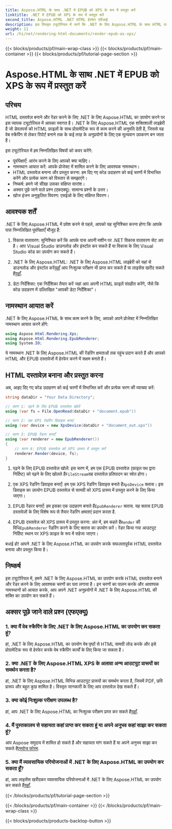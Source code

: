 ```yaml
---
title: Aspose.HTML के साथ .NET में EPUB को XPS के रूप में प्रस्तुत करें
linktitle: .NET में EPUB को XPS के रूप में प्रस्तुत करें
second_title: Aspose.HTML .NET HTML हेरफेर एपीआई
description: इस विस्तृत ट्यूटोरियल में जानें कि .NET के लिए Aspose.HTML के साथ HTML दस्तावेज़ कैसे बनाएँ और रेंडर करें। HTML मैनिपुलेशन, वेब स्क्रैपिंग और बहुत कुछ की दुनिया में गोता लगाएँ।
weight: 11
url: /hi/net/rendering-html-documents/render-epub-as-xps/
---
```


{{< blocks/products/pf/main-wrap-class >}}
{{< blocks/products/pf/main-container >}}
{{< blocks/products/pf/tutorial-page-section >}}

# Aspose.HTML के साथ .NET में EPUB को XPS के रूप में प्रस्तुत करें


## परिचय

HTML दस्तावेज़ बनाने और रेंडर करने के लिए .NET के लिए Aspose.HTML का उपयोग करने पर इस व्यापक ट्यूटोरियल में आपका स्वागत है। .NET के लिए Aspose.HTML एक शक्तिशाली लाइब्रेरी है जो डेवलपर्स को HTML फ़ाइलों के साथ प्रोग्रामेटिक रूप से काम करने की अनुमति देती है, जिससे यह वेब स्क्रैपिंग से लेकर रिपोर्ट बनाने तक के कई तरह के अनुप्रयोगों के लिए एक मूल्यवान उपकरण बन जाता है।

इस ट्यूटोरियल में हम निम्नलिखित विषयों को कवर करेंगे:
- पूर्वापेक्षाएँ: आरंभ करने के लिए आपको क्या चाहिए।
- नामस्थान आयात करें: आपके प्रोजेक्ट में शामिल करने के लिए आवश्यक नामस्थान।
- HTML दस्तावेज़ बनाना और प्रस्तुत करना: हम दिए गए कोड उदाहरण को कई चरणों में विभाजित करेंगे और प्रत्येक चरण को विस्तार से समझाएंगे।
- निष्कर्ष: हमने जो सीखा उसका संक्षिप्त सारांश।
- अक्सर पूछे जाने वाले प्रश्न (एफएक्यू): सामान्य प्रश्नों के उत्तर।
- खोज इंजन अनुकूलित विवरण: एसईओ के लिए संक्षिप्त विवरण।

## आवश्यक शर्तें

.NET के लिए Aspose.HTML में प्रवेश करने से पहले, आपको यह सुनिश्चित करना होगा कि आपके पास निम्नलिखित पूर्वापेक्षाएँ मौजूद हैं:

1. विकास वातावरण: सुनिश्चित करें कि आपके पास अपनी मशीन पर .NET विकास वातावरण सेट अप है। आप Visual Studio डाउनलोड और इंस्टॉल कर सकते हैं या विकास के लिए Visual Studio कोड का उपयोग कर सकते हैं।

2.  .NET के लिए Aspose.HTML: .NET के लिए Aspose.HTML लाइब्रेरी को यहां से डाउनलोड और इंस्टॉल करें[यहाँ](https://releases.aspose.com/html/net/) आप निःशुल्क परीक्षण भी प्राप्त कर सकते हैं या लाइसेंस खरीद सकते हैं[यहाँ](https://purchase.aspose.com/buy).

3. डेटा निर्देशिका: एक निर्देशिका तैयार करें जहां आप अपनी HTML फ़ाइलें संग्रहीत करेंगे, जैसे कि कोड उदाहरण में उल्लिखित "आपकी डेटा निर्देशिका"।

## नामस्थान आयात करें

.NET के लिए Aspose.HTML के साथ काम करने के लिए, आपको अपने प्रोजेक्ट में निम्नलिखित नामस्थान आयात करने होंगे:

```csharp
using Aspose.Html.Rendering.Xps;
using Aspose.Html.Rendering.EpubRenderer;
using System.IO;
```

ये नामस्थान .NET के लिए Aspose.HTML की रेंडरिंग क्षमताओं तक पहुंच प्रदान करते हैं और आपको HTML और EPUB दस्तावेजों में हेरफेर करने में सक्षम बनाते हैं।

## HTML दस्तावेज़ बनाना और प्रस्तुत करना

अब, आइए दिए गए कोड उदाहरण को कई चरणों में विभाजित करें और प्रत्येक चरण की व्याख्या करें:

```csharp
string dataDir = "Your Data Directory";

// चरण 1: पढ़ने के लिए EPUB दस्तावेज़ खोलें
using (var fs = File.OpenRead(dataDir + "document.epub"))

// चरण 2: एक XPS रेंडरिंग डिवाइस बनाएं
using (var device = new XpsDevice(dataDir + "document_out.xps"))

// चरण 3: EPUB रेंडरर बनाएँ
using (var renderer = new EpubRenderer())
{
    // चरण 4: EPUB दस्तावेज़ को XPS प्रारूप में प्रस्तुत करें
    renderer.Render(device, fs);
}
```

1.  पढ़ने के लिए EPUB दस्तावेज़ खोलें: इस चरण में, हम एक EPUB दस्तावेज़ (फ़ाइल पथ द्वारा निर्दिष्ट) को पढ़ने के लिए खोलते हैं`FileStream`यह दस्तावेज़ प्रतिपादन का स्रोत होगा।

2.  एक XPS रेंडरिंग डिवाइस बनाएँ: हम एक XPS रेंडरिंग डिवाइस बनाते हैं`XpsDevice` क्लास। इस डिवाइस का उपयोग EPUB दस्तावेज़ से सामग्री को XPS प्रारूप में प्रस्तुत करने के लिए किया जाएगा।

3.  EPUB रेंडरर बनाएँ: हम इसका एक उदाहरण बनाते हैं`EpubRenderer` क्लास. यह क्लास EPUB दस्तावेज़ों के लिए विशेष रूप से तैयार रेंडरिंग क्षमताएं प्रदान करता है.

4.  EPUB दस्तावेज़ को XPS प्रारूप में प्रस्तुत करना: अंत में, हम कहते हैं`Render` की विधि`EpubRenderer` रेंडरिंग करने के लिए क्लास का उपयोग करें। रेंडर किया गया आउटपुट निर्दिष्ट स्थान पर XPS फ़ाइल के रूप में सहेजा जाएगा।

बधाई हो! आपने .NET के लिए Aspose.HTML का उपयोग करके सफलतापूर्वक HTML दस्तावेज़ बनाया और प्रस्तुत किया है।

## निष्कर्ष

इस ट्यूटोरियल में, हमने .NET के लिए Aspose.HTML का उपयोग करके HTML दस्तावेज़ बनाने और रेंडर करने के लिए आवश्यक चरणों का पता लगाया है। इन चरणों का पालन करके और आवश्यक नामस्थानों को आयात करके, आप अपने .NET अनुप्रयोगों में .NET के लिए Aspose.HTML की शक्ति का उपयोग कर सकते हैं।

## अक्सर पूछे जाने वाले प्रश्न (एफएक्यू)

### 1. क्या मैं वेब स्क्रैपिंग के लिए .NET के लिए Aspose.HTML का उपयोग कर सकता हूं?

हां, .NET के लिए Aspose.HTML का उपयोग वेब पृष्ठों से HTML सामग्री लोड करके और इसे प्रोग्रामेटिक रूप से हेरफेर करके वेब स्क्रैपिंग कार्यों के लिए किया जा सकता है।

### 2. क्या .NET के लिए Aspose.HTML XPS के अलावा अन्य आउटपुट प्रारूपों का समर्थन करता है?

हां, .NET के लिए Aspose.HTML विभिन्न आउटपुट प्रारूपों का समर्थन करता है, जिसमें PDF, छवि प्रारूप और बहुत कुछ शामिल है। विस्तृत जानकारी के लिए आप दस्तावेज़ देख सकते हैं।

### 3. क्या कोई निःशुल्क परीक्षण उपलब्ध है?

 हां, आप .NET के लिए Aspose.HTML का निःशुल्क परीक्षण प्राप्त कर सकते हैं[यहाँ](https://releases.aspose.com/).

### 4. मैं पुस्तकालय से सहायता कहां प्राप्त कर सकता हूं या अपने अनुभव कहां साझा कर सकता हूं?

आप Aspose समुदाय में शामिल हो सकते हैं और सहायता मांग सकते हैं या अपने अनुभव साझा कर सकते हैं[एस्पोज फोरम](https://forum.aspose.com/).

### 5. क्या मैं व्यावसायिक परियोजनाओं में .NET के लिए Aspose.HTML का उपयोग कर सकता हूँ?

 हां, आप लाइसेंस खरीदकर व्यावसायिक परियोजनाओं में .NET के लिए Aspose.HTML का उपयोग कर सकते हैं[यहाँ](https://purchase.aspose.com/buy).


{{< /blocks/products/pf/tutorial-page-section >}}

{{< /blocks/products/pf/main-container >}}
{{< /blocks/products/pf/main-wrap-class >}}

{{< blocks/products/products-backtop-button >}}
